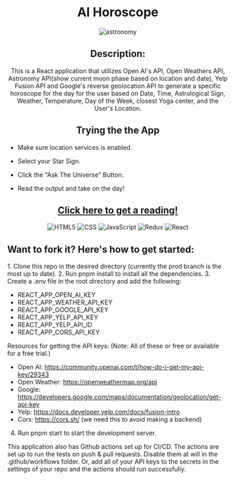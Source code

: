 <div id="description" align="center">

# AI Horoscope


![astronomy](https://github.com/CoreySumma/astrology/assets/66542022/99aa273a-3a59-4bdf-938a-0158a0883764)



## Description:
This is a React application that utilizes Open AI's API, Open Weathers API, Astronomy API(show current moon phase based on location and date), Yelp Fusion API and Google's reverse geolocation API to generate a specific horoscope for the day for the user based on Date, Time, Astrological Sign, Weather, Temperature, Day of the Week, closest Yoga center, and the User's Location.

## Trying the the App
</div>

- Make sure location services is enabled.

- Select your Star Sign.

- Click the "Ask The Universe" Button.

- Read the output and take on the day!

<div align='center'>

 ## [Click here to get a reading!](https://mydailyprediction.netlify.app/)
  
![HTML5](https://img.shields.io/badge/html5-%23E34F26.svg?style=for-the-badge&logo=html5&logoColor=white)
![CSS](https://img.shields.io/badge/CSS-239120?&style=for-the-badge&logo=css3&logoColor=white)
![JavaScript](https://img.shields.io/badge/JavaScript-323330?style=for-the-badge&logo=javascript&logoColor=F7DF1E)
![Redux](https://img.shields.io/badge/redux-%23593d88.svg?style=for-the-badge&logo=redux&logoColor=white)
![React](https://img.shields.io/badge/react-%2320232a.svg?style=for-the-badge&logo=react&logoColor=%2361DAFB)

</div>

## Want to fork it? Here's how to get started:
<div id="steps-to-fork" align="left">
1. Clone this repo in the desired directory (currently the prod branch is the most up to date).   
2. Run pnpm install to install all the dependencies.  
3. Create a .env file in the root directory and add the following:  

- REACT_APP_OPEN_AI_KEY 
- REACT_APP_WEATHER_API_KEY
- REACT_APP_GOOGLE_API_KEY
- REACT_APP_YELP_API_KEY
- REACT_APP_YELP_API_ID
- REACT_APP_CORS_API_KEY

Resources for getting the API keys: (Note: All of these or free or available for a free trial.)
- Open AI: https://community.openai.com/t/how-do-i-get-my-api-key/29343
- Open Weather: https://openweathermap.org/api
- Google: https://developers.google.com/maps/documentation/geolocation/get-api-key
- Yelp: https://docs.developer.yelp.com/docs/fusion-intro
- Cors: https://cors.sh/ (we need this to avoid making a backend)

4. Run pnpm start to start the development server.

This application also has Github actions set up for CI/CD. The actions are set up to run the tests on push & pull requests. Disable them at will in the .github/workflows folder. Or, add all of your API keys to the secrets in the settings of your repo and the actions should run successfully.

</div>
